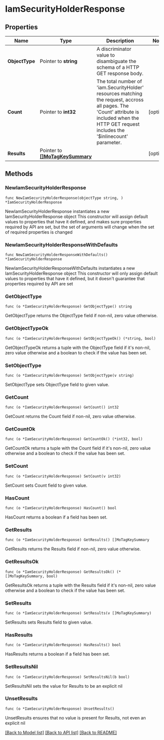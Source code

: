 # IamSecurityHolderResponse

## Properties

Name | Type | Description | Notes
------------ | ------------- | ------------- | -------------
**ObjectType** | Pointer to **string** | A discriminator value to disambiguate the schema of a HTTP GET response body. | 
**Count** | Pointer to **int32** | The total number of &#39;iam.SecurityHolder&#39; resources matching the request, accross all pages. The &#39;Count&#39; attribute is included when the HTTP GET request includes the &#39;$inlinecount&#39; parameter. | [optional] 
**Results** | Pointer to [**[]MoTagKeySummary**](mo.TagKeySummary.md) |  | [optional] 

## Methods

### NewIamSecurityHolderResponse

`func NewIamSecurityHolderResponse(objectType string, ) *IamSecurityHolderResponse`

NewIamSecurityHolderResponse instantiates a new IamSecurityHolderResponse object
This constructor will assign default values to properties that have it defined,
and makes sure properties required by API are set, but the set of arguments
will change when the set of required properties is changed

### NewIamSecurityHolderResponseWithDefaults

`func NewIamSecurityHolderResponseWithDefaults() *IamSecurityHolderResponse`

NewIamSecurityHolderResponseWithDefaults instantiates a new IamSecurityHolderResponse object
This constructor will only assign default values to properties that have it defined,
but it doesn't guarantee that properties required by API are set

### GetObjectType

`func (o *IamSecurityHolderResponse) GetObjectType() string`

GetObjectType returns the ObjectType field if non-nil, zero value otherwise.

### GetObjectTypeOk

`func (o *IamSecurityHolderResponse) GetObjectTypeOk() (*string, bool)`

GetObjectTypeOk returns a tuple with the ObjectType field if it's non-nil, zero value otherwise
and a boolean to check if the value has been set.

### SetObjectType

`func (o *IamSecurityHolderResponse) SetObjectType(v string)`

SetObjectType sets ObjectType field to given value.


### GetCount

`func (o *IamSecurityHolderResponse) GetCount() int32`

GetCount returns the Count field if non-nil, zero value otherwise.

### GetCountOk

`func (o *IamSecurityHolderResponse) GetCountOk() (*int32, bool)`

GetCountOk returns a tuple with the Count field if it's non-nil, zero value otherwise
and a boolean to check if the value has been set.

### SetCount

`func (o *IamSecurityHolderResponse) SetCount(v int32)`

SetCount sets Count field to given value.

### HasCount

`func (o *IamSecurityHolderResponse) HasCount() bool`

HasCount returns a boolean if a field has been set.

### GetResults

`func (o *IamSecurityHolderResponse) GetResults() []MoTagKeySummary`

GetResults returns the Results field if non-nil, zero value otherwise.

### GetResultsOk

`func (o *IamSecurityHolderResponse) GetResultsOk() (*[]MoTagKeySummary, bool)`

GetResultsOk returns a tuple with the Results field if it's non-nil, zero value otherwise
and a boolean to check if the value has been set.

### SetResults

`func (o *IamSecurityHolderResponse) SetResults(v []MoTagKeySummary)`

SetResults sets Results field to given value.

### HasResults

`func (o *IamSecurityHolderResponse) HasResults() bool`

HasResults returns a boolean if a field has been set.

### SetResultsNil

`func (o *IamSecurityHolderResponse) SetResultsNil(b bool)`

 SetResultsNil sets the value for Results to be an explicit nil

### UnsetResults
`func (o *IamSecurityHolderResponse) UnsetResults()`

UnsetResults ensures that no value is present for Results, not even an explicit nil

[[Back to Model list]](../README.md#documentation-for-models) [[Back to API list]](../README.md#documentation-for-api-endpoints) [[Back to README]](../README.md)


